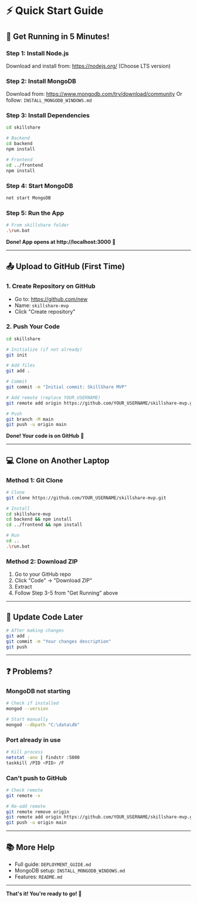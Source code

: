 # ⚡ Quick Start Guide

## 🎯 Get Running in 5 Minutes!

### Step 1: Install Node.js
Download and install from: https://nodejs.org/
(Choose LTS version)

### Step 2: Install MongoDB
Download from: https://www.mongodb.com/try/download/community
Or follow: `INSTALL_MONGODB_WINDOWS.md`

### Step 3: Install Dependencies
```bash
cd skillshare

# Backend
cd backend
npm install

# Frontend
cd ../frontend
npm install
```

### Step 4: Start MongoDB
```bash
net start MongoDB
```

### Step 5: Run the App
```bash
# From skillshare folder
.\run.bat
```

**Done! App opens at http://localhost:3000** 🎉

---

## 📤 Upload to GitHub (First Time)

### 1. Create Repository on GitHub
- Go to: https://github.com/new
- Name: `skillshare-mvp`
- Click "Create repository"

### 2. Push Your Code
```bash
cd skillshare

# Initialize (if not already)
git init

# Add files
git add .

# Commit
git commit -m "Initial commit: SkillShare MVP"

# Add remote (replace YOUR_USERNAME)
git remote add origin https://github.com/YOUR_USERNAME/skillshare-mvp.git

# Push
git branch -M main
git push -u origin main
```

**Done! Your code is on GitHub** 🚀

---

## 💻 Clone on Another Laptop

### Method 1: Git Clone
```bash
# Clone
git clone https://github.com/YOUR_USERNAME/skillshare-mvp.git

# Install
cd skillshare-mvp
cd backend && npm install
cd ../frontend && npm install

# Run
cd ..
.\run.bat
```

### Method 2: Download ZIP
1. Go to your GitHub repo
2. Click "Code" → "Download ZIP"
3. Extract
4. Follow Step 3-5 from "Get Running" above

---

## 🔄 Update Code Later

```bash
# After making changes
git add .
git commit -m "Your changes description"
git push
```

---

## ❓ Problems?

### MongoDB not starting
```bash
# Check if installed
mongod --version

# Start manually
mongod --dbpath "C:\data\db"
```

### Port already in use
```bash
# Kill process
netstat -ano | findstr :5000
taskkill /PID <PID> /F
```

### Can't push to GitHub
```bash
# Check remote
git remote -v

# Re-add remote
git remote remove origin
git remote add origin https://github.com/YOUR_USERNAME/skillshare-mvp.git
git push -u origin main
```

---

## 📚 More Help

- Full guide: `DEPLOYMENT_GUIDE.md`
- MongoDB setup: `INSTALL_MONGODB_WINDOWS.md`
- Features: `README.md`

---

**That's it! You're ready to go! 🎊**

